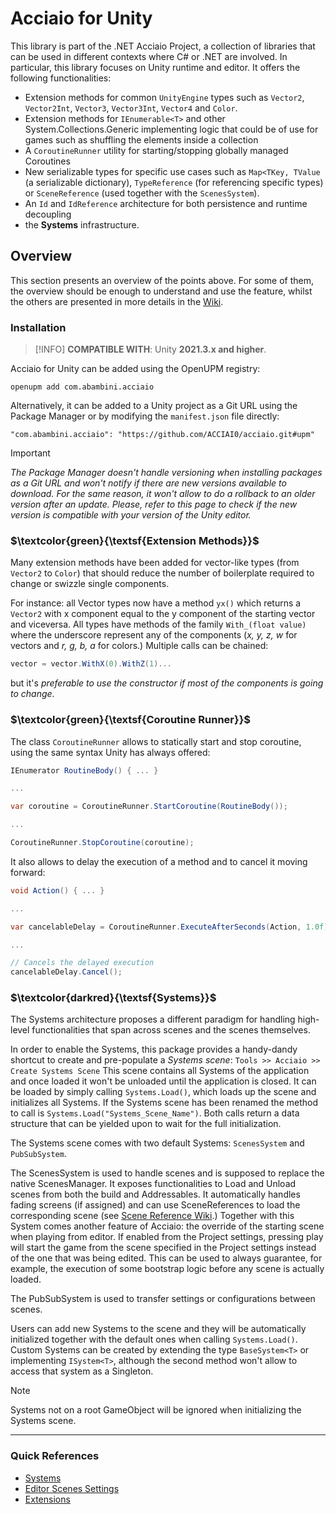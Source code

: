 # Acciaio for Unity

This library is part of the .NET Acciaio Project, a collection of libraries that can be used in different contexts where C# or .NET are involved. In particular, this library focuses on Unity runtime and editor.
It offers the following functionalities:
- Extension methods for common `UnityEngine` types such as `Vector2`, `Vector2Int`, `Vector3`, `Vector3Int`, `Vector4` and `Color`.
- Extension methods for `IEnumerable<T>` and other System.Collections.Generic implementing logic that could be of use for games such as shuffling the elements inside a collection
- A `CoroutineRunner` utility for starting/stopping globally managed Coroutines 
- New serializable types for specific use cases such as `Map<TKey, TValue` (a serializable dictionary), `TypeReference` (for referencing specific types) or `SceneReference` (used together with the `ScenesSystem`).
- An `Id` and `IdReference` architecture for both persistence and runtime decoupling
- the **Systems** infrastructure.

## Overview
This section presents an overview of the points above. For some of them, the overview should be enough to understand and use the feature, whilst the others are presented in more details in the [Wiki](../../wiki/Home).

### Installation
> [!INFO]
> **COMPATIBLE WITH**: Unity **2021.3.x and higher**.

Acciaio for Unity can be added using the OpenUPM registry:
```
openupm add com.abambini.acciaio
```
Alternatively, it can be added to a Unity project as a Git URL using the Package Manager or by modifying the `manifest.json` file directly:
```
"com.abambini.acciaio": "https://github.com/ACCIAI0/acciaio.git#upm"
```
> [!IMPORTANT]
> *The Package Manager doesn't handle versioning when installing packages as a Git URL and won't notify if there are new versions available to download. For the same reason, it won't allow to do a rollback to an older version after an update. Please, refer to this page to check if the new version is compatible with your version of the Unity editor.*

### $\textcolor{green}{\textsf{Extension Methods}}$
Many extension methods have been added for vector-like types (from `Vector2` to `Color`) that should reduce the number of boilerplate required to change or swizzle single components. 

For instance: all Vector types now have a method `yx()` which returns a `Vector2` with x component equal to the y component of the starting vector and viceversa. All types have methods of the family `With_(float value)` where the underscore represent any of the components (*x, y, z, w* for vectors and *r, g, b, a* for colors.) Multiple calls can be chained: 
```C#
vector = vector.WithX(0).WithZ(1)...
```
but it's *preferable to use the constructor if most of the components is going to change*.

### $\textcolor{green}{\textsf{Coroutine Runner}}$
The class `CoroutineRunner` allows to statically start and stop coroutine, using the same syntax Unity has always offered:

```C#
IEnumerator RoutineBody() { ... }

...

var coroutine = CoroutineRunner.StartCoroutine(RoutineBody());

...

CoroutineRunner.StopCoroutine(coroutine);
```

It also allows to delay the execution of a method and to cancel it moving forward:

```C#
void Action() { ... }

...

var cancelableDelay = CoroutineRunner.ExecuteAfterSeconds(Action, 1.0f);

...

// Cancels the delayed execution
cancelableDelay.Cancel();
```

### $\textcolor{darkred}{\textsf{Systems}}$
The Systems architecture proposes a different paradigm for handling high-level functionalities that span across scenes and the scenes themselves. 

In order to enable the Systems, this package provides a handy-dandy shortcut to create and pre-populate a *Systems scene*: 
```Tools >> Acciaio >> Create Systems Scene```
This scene contains all Systems of the application and once loaded it won't be unloaded until the application is closed. It can be loaded by simply calling `Systems.Load()`, which loads up the scene and initializes all Systems. If the Systems scene has been renamed the method to call is `Systems.Load("Systems_Scene_Name")`. Both calls return a data structure that can be yielded upon to wait for the full initialization. 

The Systems scene comes with two default Systems: `ScenesSystem` and `PubSubSystem`. 

The ScenesSystem is used to handle scenes and is supposed to replace the native ScenesManager. It exposes functionalities to Load and Unload scenes from both the build and Addressables. It automatically handles fading screens (if assigned) and can use SceneReferences to load the corresponding scene (see [Scene Reference Wiki](../../wiki/SceneReference).) Together with this System comes another feature of Acciaio: the override of the starting scene when playing from editor. If enabled from the Project settings, pressing play will start the game from the scene specified in the Project settings instead of the one that was being edited. This can be used to always guarantee, for example, the execution of some bootstrap logic before any scene is actually loaded.

The PubSubSystem is used to transfer settings or configurations between scenes.

Users can add new Systems to the scene and they will be automatically initialized together with the default ones when calling `Systems.Load()`. Custom Systems can be created by extending the type `BaseSystem<T>` or implementing `ISystem<T>`, although the second method won't allow to access that system as a Singleton.

> [!NOTE]
> Systems not on a root GameObject will be ignored when initializing the Systems scene.
___
### Quick References

- [Systems](../../wiki/Systems)
- [Editor Scenes Settings](../../wiki/EditorScenesSettings)
- [Extensions](../../wiki/Extensions)
